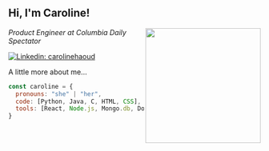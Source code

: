 <h2> Hi, I'm Caroline! </h2>
<img align='right' src="https://media1.giphy.com/media/YPQ62IX4xd60xJDaBu/giphy.gif?cid=790b7611e7562db4f680611a56e95f7806bf246fd10fb65d&rid=giphy.gif&ct=s" width="230">
<p><em>Product Engineer at Columbia Daily Spectator<a href="https://www.columbiaspectator.com/"></a>
</em></p>

[![Linkedin: carolinehaoud](https://img.shields.io/badge/-thaianebraga-blue?style=flat-square&logo=Linkedin&logoColor=white&link=https://www.linkedin.com/in/caroline-haoud/)](https://www.linkedin.com/in/caroline-haoud/)


A little more about me...  

```javascript
const caroline = {
  pronouns: "she" | "her",
  code: [Python, Java, C, HTML, CSS],
  tools: [React, Node.js, Mongo.db, Docker],
}
```
